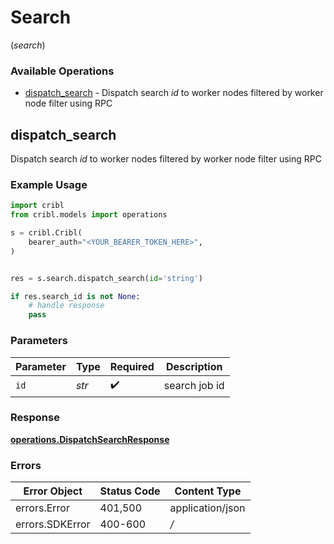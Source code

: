 # Search
(*search*)

### Available Operations

* [dispatch_search](#dispatch_search) - Dispatch search *id* to worker nodes filtered by worker node filter using RPC

## dispatch_search

Dispatch search *id* to worker nodes filtered by worker node filter using RPC

### Example Usage

```python
import cribl
from cribl.models import operations

s = cribl.Cribl(
    bearer_auth="<YOUR_BEARER_TOKEN_HERE>",
)


res = s.search.dispatch_search(id='string')

if res.search_id is not None:
    # handle response
    pass
```

### Parameters

| Parameter          | Type               | Required           | Description        |
| ------------------ | ------------------ | ------------------ | ------------------ |
| `id`               | *str*              | :heavy_check_mark: | search job id      |


### Response

**[operations.DispatchSearchResponse](../../models/operations/dispatchsearchresponse.md)**
### Errors

| Error Object     | Status Code      | Content Type     |
| ---------------- | ---------------- | ---------------- |
| errors.Error     | 401,500          | application/json |
| errors.SDKError  | 400-600          | */*              |
